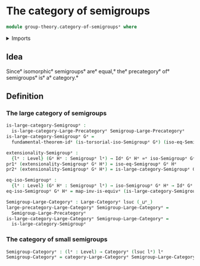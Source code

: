 # The category of semigroups

```agda
module group-theory.category-of-semigroupsᵉ where
```

<details><summary>Imports</summary>

```agda
open import category-theory.categoriesᵉ
open import category-theory.large-categoriesᵉ

open import foundation.dependent-pair-typesᵉ
open import foundation.equivalencesᵉ
open import foundation.fundamental-theorem-of-identity-typesᵉ
open import foundation.identity-typesᵉ
open import foundation.universe-levelsᵉ

open import group-theory.isomorphisms-semigroupsᵉ
open import group-theory.precategory-of-semigroupsᵉ
open import group-theory.semigroupsᵉ
```

</details>

## Idea

Sinceᵉ isomorphicᵉ semigroupsᵉ areᵉ equal,ᵉ theᵉ precategoryᵉ ofᵉ semigroupsᵉ isᵉ aᵉ
category.ᵉ

## Definition

### The large category of semigroups

```agda
is-large-category-Semigroupᵉ :
  is-large-category-Large-Precategoryᵉ Semigroup-Large-Precategoryᵉ
is-large-category-Semigroupᵉ Gᵉ =
  fundamental-theorem-idᵉ (is-torsorial-iso-Semigroupᵉ Gᵉ) (iso-eq-Semigroupᵉ Gᵉ)

extensionality-Semigroupᵉ :
  {lᵉ : Level} (Gᵉ Hᵉ : Semigroupᵉ lᵉ) → Idᵉ Gᵉ Hᵉ ≃ᵉ iso-Semigroupᵉ Gᵉ Hᵉ
pr1ᵉ (extensionality-Semigroupᵉ Gᵉ Hᵉ) = iso-eq-Semigroupᵉ Gᵉ Hᵉ
pr2ᵉ (extensionality-Semigroupᵉ Gᵉ Hᵉ) = is-large-category-Semigroupᵉ Gᵉ Hᵉ

eq-iso-Semigroupᵉ :
  {lᵉ : Level} (Gᵉ Hᵉ : Semigroupᵉ lᵉ) → iso-Semigroupᵉ Gᵉ Hᵉ → Idᵉ Gᵉ Hᵉ
eq-iso-Semigroupᵉ Gᵉ Hᵉ = map-inv-is-equivᵉ (is-large-category-Semigroupᵉ Gᵉ Hᵉ)

Semigroup-Large-Categoryᵉ : Large-Categoryᵉ lsuc (_⊔ᵉ_)
large-precategory-Large-Categoryᵉ Semigroup-Large-Categoryᵉ =
  Semigroup-Large-Precategoryᵉ
is-large-category-Large-Categoryᵉ Semigroup-Large-Categoryᵉ =
  is-large-category-Semigroupᵉ
```

### The category of small semigroups

```agda
Semigroup-Categoryᵉ : (lᵉ : Level) → Categoryᵉ (lsuc lᵉ) lᵉ
Semigroup-Categoryᵉ = category-Large-Categoryᵉ Semigroup-Large-Categoryᵉ
```